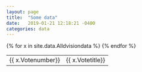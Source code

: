 ```yaml
---
layout: page
title:  "Some data"
date:   2019-01-21 12:18:21 -0400
categories: data
---
```

<table>
{% for x in site.data.Alldvisiondata %}
  <tr>
   <td>{{ x.Votenumber}}</td>	<td>{{ x.Votetitle}}</td>

  <tr>
{% endfor %}
</table>

